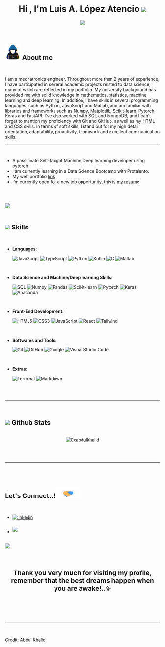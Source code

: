<!--
**luisangellopezatencio/luisangellopezatencio** is a ✨ _special_ ✨ repository because its `README.md` (this file) appears on your GitHub profile.

Here are some ideas to get you started:

- 🔭 I’m currently working on ...
- 🌱 I’m currently learning ...
- 👯 I’m looking to collaborate on ...
- 🤔 I’m looking for help with ...
- 💬 Ask me about ...
- 📫 How to reach me: ...
- 😄 Pronouns: ...
- ⚡ Fun fact: ...
-->


<h1 align="center"><b>Hi , I'm Luis A. López Atencio </b><img src="https://media.giphy.com/media/hvRJCLFzcasrR4ia7z/giphy.gif" width="35"></h1>
<!--  -->
<p align="center">
  <a href="https://github.com/DenverCoder1/readme-typing-svg"><img src="https://readme-typing-svg.herokuapp.com?font=Time+New+Roman&color=cyan&size=25&center=true&vCenter=true&width=600&height=100&lines=Welcome+to+my+Github+profile!..&hearts;++;Data+Scientist;Mechatronic+Engineer;Machine/Deep+Learning+Engineer;Love+to+learn+new+stuffs..<3"></a>
</p>


<br>

## <picture><img src = "https://github.com/0xAbdulKhalid/0xAbdulKhalid/raw/main/assets/mdImages/about_me.gif" width = 50px></picture> **About me**


<br>

I am a mechatronics engineer. Throughout more than 2 years of experience, I have participated in several academic projects related to data science, many of which are reflected in my portfolio. My university background has provided me with solid knowledge in mathematics, statistics, machine learning and deep learning. In addition, I have skills in several programming languages, such as Python, JavaScript and Matlab, and am familiar with libraries and frameworks such as Numpy, Matplotlib, Scikit-learn, Pytorch, Keras and FastAPI. I've also worked with SQL and MongoDB, and I can't forget to mention my proficiency with Git and GitHub, as well as my HTML and CSS skills. In terms of soft skills, I stand out for my high detail orientation, adaptability, proactivity, teamwork and excellent communication skills.
<hr><br>

- A passionate Self-taught Machine/Deep learning developer using pytorch
- I am currently learning in a Data Science Bootcamp with Protalento.
- My web portfolio [link](https://my-portfolio-tau-dun.vercel.app/)
- I’m currently open for a new job opportunity, this is [my resume](https://1drv.ms/b/s!AnIp_duBmoN1jPF-4-XASMOhqVcXEA?e=4jffIT)

<br><br>

<img src="https://user-images.githubusercontent.com/73097560/115834477-dbab4500-a447-11eb-908a-139a6edaec5c.gif"><br><br>

## <img src="https://media2.giphy.com/media/QssGEmpkyEOhBCb7e1/giphy.gif?cid=ecf05e47a0n3gi1bfqntqmob8g9aid1oyj2wr3ds3mg700bl&rid=giphy.gif" width ="25"><b> Skills</b>
<br>

<p align="center">

- **Languages**:

	![JavaScript](https://img.shields.io/badge/JavaScript%20-%2314354C.svg?style=for-the-badge&logo=javascript&logoColor=white)
	![TypeScript](https://img.shields.io/badge/TypeScript%20-%2314354C.svg?style=for-the-badge&logo=typescript&logoColor=white)
    ![Python](https://img.shields.io/badge/Python%20-%2314354C.svg?style=for-the-badge&logo=python&logoColor=white)
    ![Kotlin](https://img.shields.io/badge/Kotlin%20-%2314354C.svg?style=for-the-badge&logo=kotlin&logoColor=white)
    ![C](https://img.shields.io/badge/C%20-%232370ED.svg?style=for-the-badge&logo=c&logoColor=white)
    ![Matlab](https://img.shields.io/badge/Matlab%20-%2314354C.svg?style=for-the-badge&logo=matlab&logoColor=white)

<br>   

- **Data Science and Machine/Deep learning Skills**:

   ![SQL](https://img.shields.io/badge/SQL%20-%23E34F26.svg?style=for-the-badge&logo=sql&logoColor=white)
   ![Numpy](https://img.shields.io/badge/Numpy%20-%23E34F26.svg?style=for-the-badge&logo=numpy&logoColor=white)
   ![Pandas](https://img.shields.io/badge/Pandas%20-%23E34F26.svg?style=for-the-badge&logo=pandas&logoColor=white)
   ![Scikit-learn](https://img.shields.io/badge/Scikit-learn%20-%23E34F26.svg?style=for-the-badge&logo=scikit-learn&logoColor=white)
   ![Pytorch](https://img.shields.io/badge/Pytorch%20-%23E34F26.svg?style=for-the-badge&logo=pytorch&logoColor=white)
   ![Keras](https://img.shields.io/badge/Keras%20-%23E34F26.svg?style=for-the-badge&logo=keras&logoColor=white)
   ![Anaconda](https://img.shields.io/badge/Anaconda%20-%23E34F26.svg?style=for-the-badge&logo=anaconda&logoColor=white)
   

   <br>
    
- **Front-End Development**:

   ![HTML5](https://img.shields.io/badge/HTML5%20-%23E34F26.svg?style=for-the-badge&logo=html5&logoColor=white)
   ![CSS3](https://img.shields.io/badge/CSS%20-%231572B6.svg?style=for-the-badge&logo=css3&logoColor=white)
   ![JavaScript](https://img.shields.io/badge/JavaScript%20-%23F7DF1E.svg?style=for-the-badge&logo=javascript&logoColor=black)
   ![React](https://img.shields.io/badge/React%20-%23F7DF1E.svg?style=for-the-badge&logo=react&logoColor=blue)
   ![Tailwind](https://img.shields.io/badge/Tailwind%20-%23F7DF1E.svg?style=for-the-badge&logo=tailwind&logoColor=black)

<br>


- **Softwares and Tools**:

    ![Git](https://img.shields.io/badge/git-%23F05033.svg?style=for-the-badge&logo=git&logoColor=white)
    ![GitHub](https://img.shields.io/badge/github-%23121011.svg?style=for-the-badge&logo=github&logoColor=white)
    ![Google](https://img.shields.io/badge/google-%234285F4.svg?style=for-the-badge&logo=google&logoColor=white)
    ![Visual Studio Code](https://img.shields.io/badge/Visual%20Studio%20Code-0078d7.svg?style=for-the-badge&logo=visual-studio-code&logoColor=white)

<br>

- **Extras**:

    ![Terminal](https://img.shields.io/badge/Terminal-%23054020?style=for-the-badge&logo=gnu-bash&logoColor=white)
    ![Markdown](https://img.shields.io/badge/markdown-%23000000.svg?style=for-the-badge&logo=markdown&logoColor=white)   


</p>

<br>
<br>

-----

<br>


## <img src="https://media.giphy.com/media/iY8CRBdQXODJSCERIr/giphy.gif" width="35"><b> Github Stats </b>
<br>

<div align="center">

<a href="https://github.com/0xabdulkhalid/">
  <img src="https://github-readme-stats.vercel.app/api/top-langs?username=luisangellopezatencio&show_icons=true&locale=en&layout=compact&line_height=20&title_color=7A7ADB&icon_color=2234AE&text_color=D3D3D3&bg_color=0,000000,130F40" width="375"  alt="0xabdulkhalid"/>

</a>
</div>

<br>
<br>
<br>

-----

<br>
<br>

## <b> Let's Connect..!</b><img src="https://github.com/0xAbdulKhalid/0xAbdulKhalid/raw/main/assets/mdImages/handshake.gif" width ="80">
<br>
<div align='left'>

<ul>

<li>
<a href="https://linkedin.com/in/luisangellopezatencio" target="_blank">
<img src="https://img.shields.io/badge/linkedin:  luisangellopezatencio-%2300acee.svg?color=405DE6&style=for-the-badge&logo=linkedin&logoColor=white" alt=linkedin style="margin-bottom: 5px;"/>
</a>
</li>

<br>

<li>
<a href="mailto:luisangellopezatencio@outlook.com" target="_blank">
<img src="https://img.shields.io/badge/gmail:  luisangellopezatencio-%23EA4335.svg?style=for-the-badge&logo=gmail&logoColor=white" t=mail style="margin-bottom: 5px;" />
</a>
</li>
	
</ul>
</div>

<br>
<img src="https://user-images.githubusercontent.com/73097560/115834477-dbab4500-a447-11eb-908a-139a6edaec5c.gif">
<br>
<br>
<br>

<div align='center'>

## <b>Thank you very much for visiting my profile, remember that the best dreams happen when you are awake!..✨</b>

</div>
<br>
<br>
<br>
<br>

---

<br>

Credit: [Abdul Khalid](https://github.com/0xabdulkhalid)
